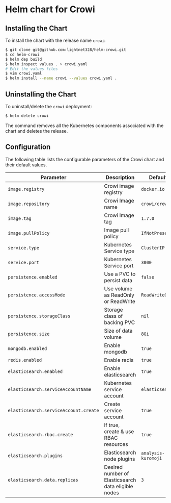 # Helm chart for Crowi

## Installing the Chart

To install the chart with the release name `crowi`:

```bash
$ git clone git@github.com:lightnet328/helm-crowi.git
$ cd helm-crowi
$ helm dep build
$ helm inspect values . > crowi.yaml
# Edit the values files
$ vim crowi.yaml
$ helm install --name crowi --values crowi.yaml .
```

## Uninstalling the Chart

To uninstall/delete the `crowi` deployment:

```bash
$ helm delete crowi
```

The command removes all the Kubernetes components associated with the chart and deletes the release.

## Configuration

The following table lists the configurable parameters of the Crowi chart and their default values.

| Parameter                             | Description                                         | Default                                                              |
| ------------------------------------- | --------------------------------------------------- | -------------------------------------------------------------------- |
| `image.registry`                      | Crowi image registry                                | `docker.io`                                                          |
| `image.repository`                    | Crowi Image name                                    | `crowi/crowi`                                                   |
| `image.tag`                           | Crowi Image tag                                     | `1.7.0`                                                              |
| `image.pullPolicy`                    | Image pull policy                                   | `IfNotPresent`                                                       |
| `service.type`                        | Kubernetes Service type                             | `ClusterIP`                                                          |
| `service.port`                        | Kubernetes Service port                             | `3000`                                                               |
| `persistence.enabled`                 | Use a PVC to persist data                           | `false`                                                              |
| `persistence.accessMode`              | Use volume as ReadOnly or ReadWrite                 | `ReadWriteOnce`                                                      |
| `persistence.storageClass`            | Storage class of backing PVC                        | `nil`                                                                |
| `persistence.size`                    | Size of data volume                                 | `8Gi`                                                               |
| `mongodb.enabled`                     | Enable mongodb                                      | `true`                                                               |
| `redis.enabled`                       | Enable redis                                        | `true`                                                               |
| `elasticsearch.enabled`               | Enable elasticsearch                                | `true`                                                               |
| `elasticsearch.serviceAccountName`    | Kubernetes service account                          | `elasticsearch`                                                      |
| `elasticsearch.serviceAccount.create` | Create service account                              | `true`                                                               |
| `elasticsearch.rbac.create`           | If true, create & use RBAC resources                | `true`                                                               |
| `elasticsearch.plugins`               | Elasticsearch node plugins                          | `analysis-kuromoji` |
| `elasticsearch.data.replicas`         | Desired number of Elasticsearch data eligible nodes | `3`                                                                  |
